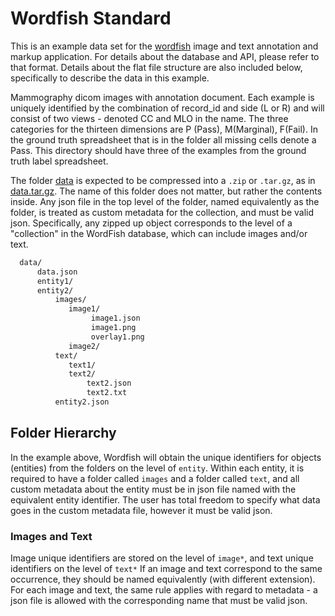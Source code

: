 # Wordfish Standard

This is an example data set for the [wordfish](http://www.github.com/radinformatics/wordfish) image and text annotation and markup application. For details about the database and API, please refer to that format. Details about the flat file structure are also included below, specifically to describe the data in this example.


Mammography dicom images with annotation document. Each example is uniquely identified by the combination of record_id and side (L or R) and will consist of two views - denoted CC and MLO in the name. The three categories for the thirteen dimensions are P (Pass), M(Marginal), F(Fail). In the ground truth spreadsheet that is in the folder all missing cells denote a Pass. This directory should have three of the examples from the ground truth label spreadsheet.

The folder [data](data) is expected to be compressed into a `.zip` or `.tar.gz`, as in [data.tar.gz](data.tar.gz). The name of this folder does not matter, but rather the contents inside. Any json file in the top level of the folder, named equivalently as the folder, is treated as custom metadata for the collection, and must be valid json. Specifically, any zipped up object corresponds to the level of a "collection" in the WordFish database, which can include images and/or text. 

```bash
  data/   
      data.json
      entity1/
      entity2/
          images/
             image1/
                  image1.json
                  image1.png
                  overlay1.png
             image2/
          text/
             text1/
             text2/
                 text2.json
                 text2.txt              
          entity2.json
```

## Folder Hierarchy
In the example above, Wordfish will obtain the unique identifiers for objects (entities) from the folders on the level of `entity`. Within each entity, it is required to have a folder called `images` and a folder called `text`, and all custom metadata about the entity must be in json file named with the equivalent entity identifier. The user has total freedom to specify what data goes in the custom metadata file, however it must be valid json.


### Images and Text
Image unique identifiers are stored on the level of `image*`, and text unique identifiers on the level of `text*` If an image and text correspond to the same occurrence, they should be named equivalently (with different extension). For each image and text, the same rule applies with regard to metadata - a json file is allowed with the corresponding name that must be valid json. 
